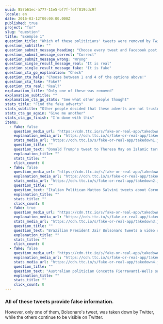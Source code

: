 ```yaml
---
uuid: 857b61ec-a777-11e5-bf7f-feff819cdc9f
locale: en
date: 2016-03-12T00:00:00.000Z
published: true
project: "for"
slug: "question"
title: "Exemple 1"
question_title: "Which of these politicians' tweets were removed by Twitter?"
question_subtitle: ""
question_submit_message_heading: "Choose every tweet and Facebook post you think was removed"
question_submit_message_correct: "Correct"
question_submit_message_wrong: "Wrong"
question_single_result_message_real: "It is real"
question_single_result_message_fake: "It is fake"
question_cta_go_explanation: "Check"
question_cta_help: "Choose between 1 and 4 of the options above!"
question_cta_fake: "Fake?"
question_cta_real: "Real?"
explanation_title: "Only one of these was removed"
explanation_subtitle: ""
explanation_cta_go_stats: "See what other people thought"
stats_title: "Find the fake adverts"
stats_subtitle: "Other people decided that these adverts are not trustworthy"
stats_cta_go_again: "Give me another"
stats_cta_go_finish: "I'm done with this"
items:
  - fake: false
    question_media_url: "https://cdn.ttc.io/s/fake-or-real-app/takedown1.jpg"
    explanation_media_url: "https://cdn.ttc.io/s/fake-or-real-app/takedown1.jpg"
    stats_media_url: "https://cdn.ttc.io/s/fake-or-real-app/takedown1.jpg"
    question_title: ""
    question_text: "Donald Trump's tweet to Theresa May on Islamic terrorism"
    explanation_title: ""
    stats_title: ""
    click_count: 0
  - fake: false
    question_media_url: "https://cdn.ttc.io/s/fake-or-real-app/takedown2.jpg"
    explanation_media_url: "https://cdn.ttc.io/s/fake-or-real-app/takedown2.jpg"
    stats_media_url: "https://cdn.ttc.io/s/fake-or-real-app/takedown2.jpg"
    question_title: ""
    question_text: "Italian Politican Matteo Salvini tweets about Coronavirus myths"
    explanation_title: ""
    stats_title: ""
    click_count: 0
  - fake: true
    question_media_url: "https://cdn.ttc.io/s/fake-or-real-app/takedown3.jpg"
    explanation_media_url: "https://cdn.ttc.io/s/fake-or-real-app/takedown3.jpg"
    stats_media_url: "https://cdn.ttc.io/s/fake-or-real-app/takedown3.jpg"
    question_title: ""
    question_text: "Brazilian President Jair Bolsonaro tweets a video showing factories that remained open in light of the Coronavirus health emergency, indicating that such a situation was threatening to the health of the people"
    explanation_title: ""
    stats_title: ""
    click_count: 0
  - fake: false
    question_media_url: "https://cdn.ttc.io/s/fake-or-real-app/takedown4.jpg"
    explanation_media_url: "https://cdn.ttc.io/s/fake-or-real-app/takedown4.jpg"
    stats_media_url: "https://cdn.ttc.io/s/fake-or-real-app/takedown4.jpg"
    question_title: ""
    question_text: "Australian politician Concetta Fierravanti-Wells saying bushfires were caused by arsonists"
    explanation_title: ""
    stats_title: ""
    click_count: 0
---
```

### All of these tweets provide false information.

However, only one of them, Bolsonaro's tweet, was taken down by Twitter, while the others continue to be visible on Twitter.
